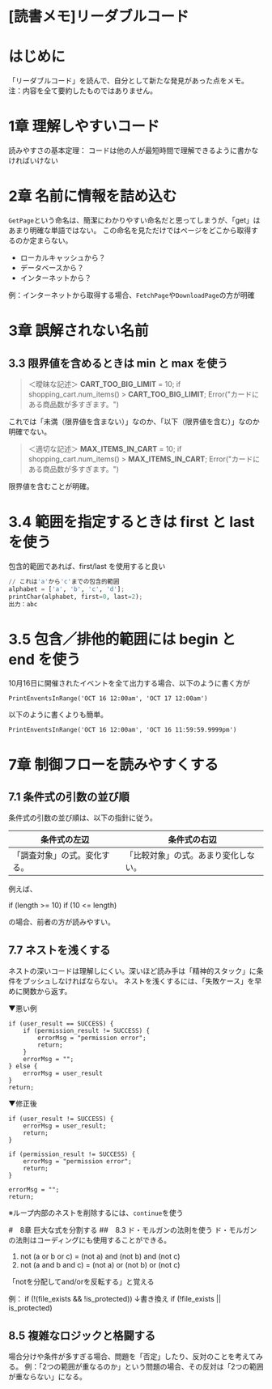 # [読書メモ]リーダブルコード
# はじめに
「リーダブルコード」を読んで、自分として新たな発見があった点をメモ。
注：内容を全て要約したものではありません。

# 1章 理解しやすいコード
読みやすさの基本定理：
コードは他の人が最短時間で理解できるように書かなければいけない

# 2章 名前に情報を詰め込む
`GetPage`という命名は、簡潔にわかりやすい命名だと思ってしまうが、「get」はあまり明確な単語ではない。
この命名を見ただけではページをどこから取得するのか定まらない。

- ローカルキャッシュから？
- データベースから？
- インターネットから？
  
例：インターネットから取得する場合、`FetchPage`や`DownloadPage`の方が明確

# 3章 誤解されない名前
## 3.3 限界値を含めるときは min と max を使う

> ＜曖昧な記述＞
> **CART_TOO_BIG_LIMIT** = 10;
> if shopping_cart.num_items() > **CART_TOO_BIG_LIMIT**;
> Error("カードにある商品数が多すぎます。")

これでは「未満（限界値を含まない）」なのか、「以下（限界値を含む）」なのか明確でない。

> ＜適切な記述＞
> **MAX_ITEMS_IN_CART** = 10;
> if shopping_cart.num_items() > **MAX_ITEMS_IN_CART**; 
> Error("カードにある商品数が多すぎます。")

限界値を含むことが明確。

# 3.4 範囲を指定するときは first と last を使う
包含的範囲であれば、first/last を使用すると良い

```python
// これは'a'から'c'までの包含的範囲
alphabet = ['a', 'b', 'c', 'd'];
printChar(alphabet, first=0, last=2);
出力：abc
```

# 3.5 包含／排他的範囲には begin と end を使う
10月16日に開催されたイベントを全て出力する場合、以下のように書く方が
```
PrintEnventsInRange('OCT 16 12:00am', 'OCT 17 12:00am')
```
以下のように書くよりも簡単。
```
PrintEnventsInRange('OCT 16 12:00am', 'OCT 16 11:59:59.9999pm')
```

# 7章 制御フローを読みやすくする
## 7.1 条件式の引数の並び順
条件式の引数の並び順は、以下の指針に従う。

| 条件式の左辺                 | 条件式の右辺                         |
| ---------------------------- | ------------------------------------ |
| 「調査対象」の式。変化する。 | 「比較対象」の式。あまり変化しない。 |

例えば、

if (length >= 10)
if (10 <= length)

の場合、前者の方が読みやすい。

## 7.7 ネストを浅くする
ネストの深いコードは理解しにくい。深いほど読み手は「精神的スタック」に条件をプッシュしなければならない。
ネストを浅くするには、「失敗ケース」を早めに関数から返す。

▼悪い例
```
if (user_result == SUCCESS) {
    if (permission_result != SUCCESS) {
        errorMsg = "permission error";
        return;
    }
    errorMsg = "";
} else {
    errorMsg = user_result
}
return;
```

▼修正後
```
if (user_result != SUCCESS) {
    errorMsg = user_result;
    return;
}

if (permission_result != SUCCESS) {
    errorMsg = "permission error";
    return;
}

errorMsg = "";
return;
```
※ループ内部のネストを削除するには、`continue`を使う

#　8章 巨大な式を分割する
##　8.3 ド・モルガンの法則を使う
ド・モルガンの法則はコーディングにも使用することができる。

1. not (a or b or c) = (not a) and (not b) and (not c)
2. not (a and b and c) = (not a) or (not b) or (not c)

「notを分配してand/orを反転する」と覚える

例：
if (!(file_exists && !is_protected))
↓書き換え
if (!file_exists || is_protected)

## 8.5 複雑なロジックと格闘する
場合分けや条件が多すぎる場合、問題を「否定」したり、反対のことを考えてみる。
例：「2つの範囲が重なるのか」という問題の場合、その反対は「2つの範囲が重ならない」になる。
